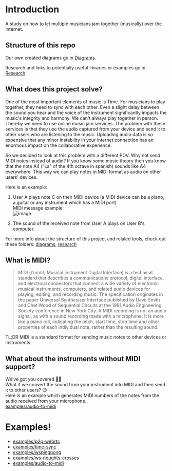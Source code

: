 # Introduction

A study on how to let multiple musicians jam together (musically) over the Internet.

## Structure of this repo

Our own created diagrams go in [Diagrams](docs/diagrams/README.md).

Research and links to potentially useful libraries or examples go in [Research](docs/research/README.md).

## What does this project solve?

One of the most important elements of music is Time. For musicians to play together, they need to sync with each other. Even a slight delay between the sound you hear and the voice of the instrument significantly impacts the music's integrity and harmony. 
We can't always play together in person. Thereby we need to use online music jam services. The problem with these services is that they use the audio captured from your device and send it to other users who are listening to the music. Uploading audio data is so expensive that any minor instability in your internet connection has an enormous impact on the collaborative experience.

So we decided to look at this problem with a different POV. Why not send MIDI notes instead of audio? If you know some music theory then you know that the note A4 ("La" of the 4th octave in spanish) sounds like A4 everywhere. This way we can play notes in MIDI format as audio on other users' devices.

Here is an example:

1. User A plays note C on their MIDI device (a MIDI device can be a piano, a guitar or any instrument which has a MIDI port)<br/>
  MIDI message example:<br/>
  ![image](https://user-images.githubusercontent.com/62774242/180223617-8b22f9c2-8b2c-45d7-9475-a18b21ab67dc.png)

2. The sound of the received note from User A plays on User B's computer.

For more info about the structure of this project and relaled tools, check out these folders: [diagrams](https://github.com/rog-golang-buddies/realtime-midi/tree/main/docs/diagrams), [research](https://github.com/rog-golang-buddies/realtime-midi/tree/main/docs/research)

## What is MIDI?
> MIDI (/ˈmɪdi/; Musical Instrument Digital Interface) is a technical standard that describes a communications protocol, digital interface, and electrical connectors that connect a wide variety of electronic musical instruments, computers, and related audio devices for playing, editing, and recording music.  The specification originates in the paper Universal Synthesizer Interface published by Dave Smith and Chet Wood of Sequential Circuits at the 1981 Audio Engineering Society conference in New York City. A MIDI recording is not an audio signal, as with a sound recording made with a microphone. It is more like a piano roll, indicating the pitch, start time, stop time and other properties of each individual note, rather than the resulting sound.

TL;DR
MIDI is a standard format for sending music notes to other devices or instruments.

## What about the instruments without MIDI support?
We've got you covered 🥳🎉<br/>
What if we convert the sound from your instrument into MIDI and then send it to other users? 😉<br/>
Here is an example which generates MIDI numbers of the notes from the audio received from your microphone.<br/>
[examples/audio-to-midi](examples/audio-to-midi)

# Examples!

- [examples/p2p-webrtc](examples/p2p-webrtc/)
- [examples/time-sync](examples/time-sync/)
- [examples/wspingpong](examples/wspingpong/)
- [examples/ws-noughts-crosses](examples/ws-noughts-crosses)
- [examples/audio-to-midi](examples/audio-to-midi)
